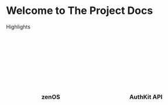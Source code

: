 # Welcome to The Project Docs

Highlights

<style>
/* Grid: two equal columns on wide screens, one column on small screens */
.custom-grid {
  display: grid;
  grid-template-columns: repeat(2, minmax(0, 1fr));
  gap: 1rem;
  margin: 0;
  padding: 0;
}

/* Card */
.card {
  border: 1px solid transparent;
  border-radius: 12px;
  background: var(--md-surface-fill);
  min-height: 180px;
  display: flex;
  align-items: center;
  justify-content: center;
  overflow: hidden;
  transition: border-color .15s ease, box-shadow .15s ease, transform .08s ease;
  padding: 1.25rem;
}

/* Make entire card clickable */
.card > a.card-link {
  display: flex;
  width: 100%;
  height: 100%;
  gap: 0.6rem;
  flex-direction: column;
  align-items: center;
  justify-content: center;
  text-decoration: none;
  color: inherit !important;
}

/* Hover state */
.card:hover,
.card:focus-within {
  border-color: #0ea5e9;
  box-shadow: 0 8px 24px rgba(14,165,233,0.08);
  transform: translateY(-2px);
}

/* ICON as background (single element) */
.icon-bg {
  width: 70%;               /* ~70% of the card width */
  max-width: 320px;
  height: 6.5rem;           /* fixed visual height; adjust as needed */
  background-repeat: no-repeat;
  background-position: center;
  background-size: contain;
  display: block;
  margin: 0 auto;
}

/* Per-card specific background images (light default) */
.zen-icon {
  background-image: url("https://cdn.jsdelivr.net/gh/HiTECH-Corporation/The-Project-Docs@latest/assets/zenOS-Nature12.svg");
}
.auth-icon {
  background-image: url("https://cdn.jsdelivr.net/gh/HiTECH-Corporation/The-Project-Docs@latest/assets/AuthKit.svg");
}

/* Swap zen icon to dark variant when Material theme is dark */
[data-md-color-scheme="slate"] .zen-icon {
  background-image: url("https://cdn.jsdelivr.net/gh/HiTECH-Corporation/The-Project-Docs@latest/assets/zenOS-Nature12-dark.svg");
}

/* Title */
.card .title {
  margin-top: 0.35rem;
  font-weight: 700;
  font-size: 1rem;
  color: var(--md-sys-typography-on-surface);
}

/* Reset bullets if anything */
ul, li { list-style: none; margin: 0; padding: 0; }

/* Responsive */
@media (max-width: 720px) {
  .custom-grid { grid-template-columns: 1fr; }
  .card { min-height: 140px; }
  .icon-bg { width: 60%; height: 5.5rem; }
}
</style>

<div class="custom-grid">

  <!-- Card 1: zenOS -->
  <div class="card" role="group" aria-label="zenOS">
    <a class="card-link" href="/zenOS/" aria-label="Open zenOS docs">
      <span class="icon-bg zen-icon" aria-hidden="true"></span>
      <span class="title">zenOS</span>
    </a>
  </div>

  <!-- Card 2: AuthKit (single image used for both themes) -->
  <div class="card" role="group" aria-label="AuthKit API">
    <a class="card-link" href="/AuthKit%20API/" aria-label="Open AuthKit API docs">
      <span class="icon-bg auth-icon" aria-hidden="true"></span>
      <span class="title">AuthKit API</span>
    </a>
  </div>

</div>
